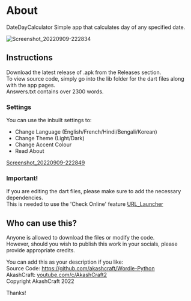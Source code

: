 # About
DateDayCalculator Simple app that calculates day of any specified date.  
  
![Screenshot_20220909-222834](https://user-images.githubusercontent.com/113077967/189462936-182044e2-948a-41af-b2e7-15f65dfa2fcd.jpg)
  

## Instructions
Download the latest release of .apk from the Releases section.  
To view source code, simply go into the lib folder for the dart files along with the app pages.  
Answers.txt contains over 2300 words.

### Settings
You can use the inbuilt settings to:  
- Change Language (English/French/Hindi/Bengali/Korean)  
- Change Theme (Light/Dark)  
- Change Accent Colour  
- Read About  
  
[Screenshot_20220909-222849](https://user-images.githubusercontent.com/113077967/189462949-663371d1-0760-4502-a6ce-5cedb75ab182.jpg)
  
### Important!

If you are editing the dart files, please make sure to add the necessary dependencies.  
This is needed to use the 'Check Online' feature
[URL_Launcher](https://pub.dev/packages/url_launcher)

## Who can use this?
Anyone is allowed to download the files or modify the code.  
However, should you wish to publish this work in your socials, please provide appropriate credits.  

You can add this as your description if you like:  
Source Code: https://github.com/akashcraft/Wordle-Python  
AkashCraft: [youtube.com/c/AkashCraft2](https://youtube.com/c/AkashCraft2)  
Copyright AkashCraft 2022  

Thanks!
